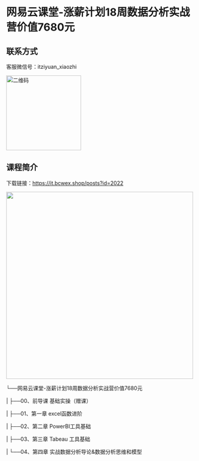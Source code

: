 # 网易云课堂-涨薪计划18周数据分析实战营价值7680元

## 联系方式

客服微信号：itziyuan_xiaozhi

<img src="https://ziyuanyun.oss-cn-guangzhou.aliyuncs.com/common/20240614073449/666b82192834a.jpg" width="200" height="200" alt="二维码">

## 课程简介

下载链接：https://it.bcwex.shop/posts?id=2022

<img src="https://ziyuanyun.oss-cn-guangzhou.aliyuncs.com/yun/20240515153432/6644658844c68.jpg" width="500" alt="">

  └──网易云课堂-涨薪计划18周数据分析实战营价值7680元

 | ├──00、前导课 基础实操（赠课）

 | ├──01、第一章 excel函数进阶

 | ├──02、第二章 PowerBI工具基础

 | ├──03、第三章 Tabeau 工具基础

 | └──04、第四章 实战数据分析导论&amp;数据分析思维和模型

  